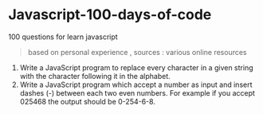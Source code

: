 # Javascript-100-days-of-code
100 questions for learn javascript

>based on personal experience ,
sources : various online resources

1. Write a JavaScript program to replace every character in a given string with the character following it in the alphabet.
2.  Write a JavaScript program which accept a number as input and insert dashes (-) between each two even numbers. For example if you accept 025468 the output should be 0-254-6-8.
